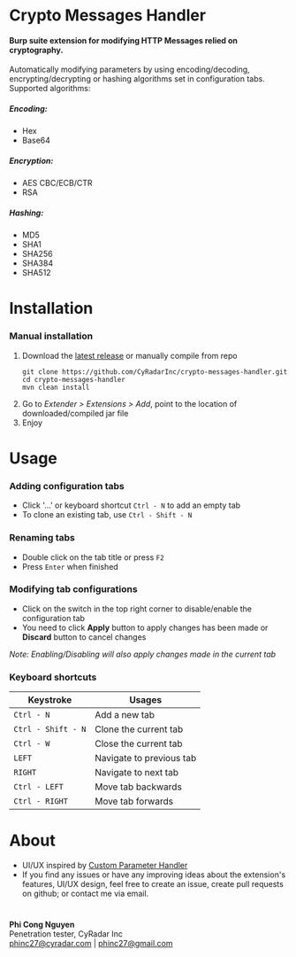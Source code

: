 # Crypto Messages Handler
#### Burp suite extension for modifying HTTP Messages relied on cryptography.
Automatically modifying parameters by using encoding/decoding,
encrypting/decrypting or hashing algorithms set in configuration tabs.  
Supported algorithms:
##### Encoding:
- Hex
- Base64
##### Encryption:
- AES CBC/ECB/CTR
- RSA
##### Hashing:
- MD5
- SHA1
- SHA256
- SHA384
- SHA512

# Installation
### Manual installation
1. Download the [latest release](https://github.com/CyRadarInc/crypto-messages-handler/releases) or manually compile from repo
    ```shell script
    git clone https://github.com/CyRadarInc/crypto-messages-handler.git
    cd crypto-messages-handler
    mvn clean install
    ```
2. Go to *Extender > Extensions > Add*, point to the location of downloaded/compiled jar file
3. Enjoy

# Usage

### Adding configuration tabs
- Click '...' or keyboard shortcut `Ctrl - N` to add an empty tab
- To clone an existing tab, use `Ctrl - Shift - N`
### Renaming tabs
- Double click on the tab title or press `F2`
- Press `Enter` when finished
### Modifying tab configurations
- Click on the switch in the top right corner to disable/enable the configuration tab
- You need to click **Apply** button to apply changes has been made or **Discard** button to cancel changes


*Note: Enabling/Disabling will also apply changes made in the current tab*

### Keyboard shortcuts
| Keystroke | Usages |
| --- | ------------ |
| `Ctrl - N` | Add a new tab |
| `Ctrl - Shift - N` | Clone the current tab |
| `Ctrl - W` | Close the current tab |
| `LEFT` | Navigate to previous tab |
| `RIGHT` | Navigate to next tab |
| `Ctrl - LEFT` | Move tab backwards |
| `Ctrl - RIGHT` | Move tab forwards |

# About
- UI/UX inspired by [Custom Parameter Handler](https://github.com/elespike/burp-cph)
- If you find any issues or have any improving ideas about the extension's features, UI/UX design,
feel free to create an issue, create pull requests on github; or contact me via email.
# 
**Phi Cong Nguyen**  
Penetration tester, CyRadar Inc  
phinc27@cyradar.com | phinc27@gmail.com